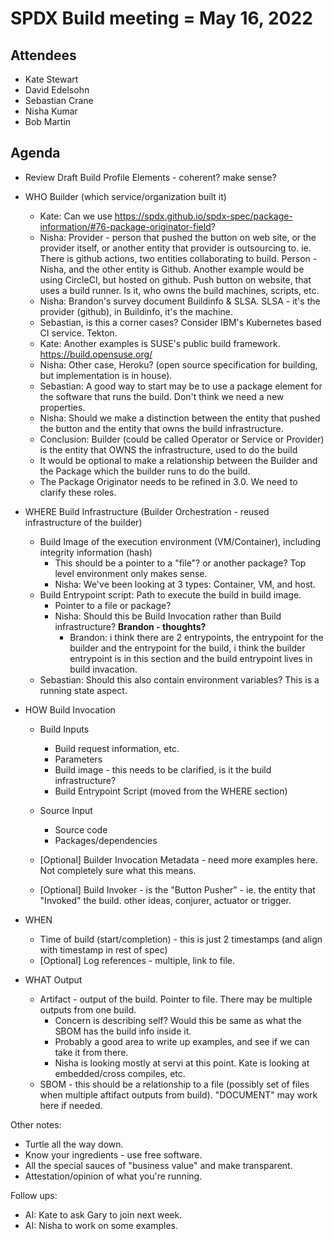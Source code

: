 # SPDX Build meeting = May 16, 2022

## Attendees

* Kate Stewart
* David Edelsohn
* Sebastian Crane
* Nisha Kumar
* Bob Martin

## Agenda

* Review Draft Build Profile Elements - coherent?  make sense?
* WHO Builder (which service/organization built it)
  * Kate: Can we use <https://spdx.github.io/spdx-spec/package-information/#76-package-originator-field>?
  * Nisha:  Provider - person that pushed the button on web site,  or the provider itself, or another entity that provider is outsourcing to.   ie.   There is github actions, two entities collaborating to build.   Person - Nisha,  and the other entity is Github.    Another example would be using CircleCI, but hosted on github.   Push button on website, that uses a build runner.    Is it,  who owns the build machines, scripts, etc.
  * Nisha: Brandon's survey document Buildinfo & SLSA.   SLSA - it's the provider (github),  in Buildinfo, it's the machine.
  * Sebastian,  is this a corner cases?   Consider IBM's Kubernetes based CI service.   Tekton.
  * Kate: Another examples is SUSE's public build framework.  <https://build.opensuse.org/>
  * Nisha:  Other case,  Heroku? (open source specification for building, but implementation is in house).
  * Sebastian:  A good way to start may be to use a package element for the software that runs the build.   Don't think we need a new properties.
  * Nisha: Should we make a distinction between the entity that pushed the button and the entity that owns the build infrastructure.
  * Conclusion:  Builder (could be called Operator or Service or Provider) is the entity that OWNS the infrastructure, used to do the build
  * It would be optional to make a relationship between the Builder and the Package which the builder runs to do the build.
  * The Package Originator needs to be refined in 3.0.   We need to clarify these roles.

* WHERE Build Infrastructure (Builder Orchestration - reused infrastructure of the builder)
  * Build Image of the execution environment (VM/Container), including integrity information (hash)
    * This should be a pointer to a "file"?  or another package?   Top level environment only makes sense.
    * Nisha:  We've been looking at 3 types:  Container, VM, and host.
  * Build Entrypoint script: Path to execute the build in build image.
    * Pointer to a file or package?  
    * Nisha:  Should this be Build Invocation rather than Build infrastructure?  **Brandon - thoughts?**
      * Brandon: i think there are 2 entrypoints, the entrypoint for the builder and the entrypoint for the build, i think the builder entrypoint is in this section and the build entrypoint lives in build invacation.
  * Sebastian:  Should this also contain environment variables?   This is a running state aspect.

* HOW Build Invocation
  * Build Inputs
    * Build request information, etc.
    * Parameters
    * Build image - this needs to be clarified, is it the build infrastructure?
    * Build Entrypoint Script (moved from the WHERE section)

  * Source Input
    * Source code
    * Packages/dependencies
  * [Optional] Builder Invocation Metadata - need more examples here.   Not completely sure what this means.
  * [Optional] Build Invoker - is the "Button Pusher" - ie. the entity that "Invoked" the build.  other ideas, conjurer, actuator or trigger.
  
* WHEN
  * Time of build (start/completion)  - this is just 2 timestamps (and align with timestamp in rest of spec)
  * [Optional] Log references - multiple,  link to file.
  
* WHAT Output
  * Artifact - output of the build.   Pointer to file.   There may be multiple outputs from one build.
    * Concern is describing self?   Would this be same as what the SBOM has the build info inside it.
    * Probably a good area to write up examples, and see if we can take it from there.
    * Nisha is looking mostly at servi at this point.   Kate is looking at embedded/cross compiles, etc.
  * SBOM - this should be a relationship to a file (possibly set of files when multiple aftifact outputs from build).  "DOCUMENT" may work here if needed.
  
Other notes:

* Turtle all the way down.
* Know your ingredients - use free software.
* All the special sauces of "business value" and make transparent.  
* Attestation/opinion of what you're running.

Follow ups:

* AI:  Kate to ask Gary to join next week.
* AI: Nisha to work on some examples.
